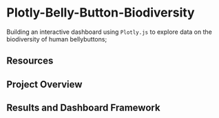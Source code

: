 # Plotly-Belly-Button-Biodiversity
Building an interactive dashboard using `Plotly.js` to explore data on the biodiversity of human bellybuttons; 

## Resources

## Project Overview

## Results and Dashboard Framework
